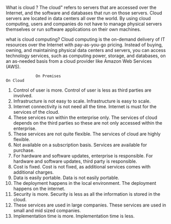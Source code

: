 What is cloud ?
The cloud" refers to servers that are accessed over the Internet, and the software and databases that run on those servers.
Cloud servers are located in data centers all over the world.
By using cloud computing, users and companies do not have to manage physical servers themselves or run software applications on their own machines.

what is cloud computing?
Cloud computing is the on-demand delivery of IT resources over the Internet with pay-as-you-go pricing.
Instead of buying, owning, and maintaining physical data centers and servers, you can access technology services,
such as computing power, storage, and databases, on an as-needed basis from a cloud provider like Amazon Web Services (AWS).

                 On Premises	                                                  On Cloud
1.	Control of user is more.	                                    Control of user is less as third parties are involved.
2.	Infrastructure is not easy to scale.	                        Infrastructure is easy to scale.
3.	Internet connectivity is not need all the time.	              Internet is must for the services of the cloud.
4.	These services run within the enterprise only.	              The services of cloud depends on the third parties so these are not only accessed within the enterprise.
5.	These services are not quite flexible.	                      The services of cloud are highly flexible.
6.	Not available on a subscription basis.	                      Services are available for purchase.
7.	For hardware and software updates, enterprise is responsible.	For hardware and software updates, third party is responsible.
8.	Cost is fixed.	                                              Cost is not fixed, as additional services comes with additional charges.
9.	Data is easily portable.	                                    Data is not easily portable.
10.	The deployment happens in the local environment.	            The deployment happens on the internet.
11.	Security is more.	                                            Security is less as all the information is stored in the cloud.
12.	These services are used in large companies.	                  These services are used in small and mid sized companies.
13.	Implementation time is more.	                                Implementation time is less.

